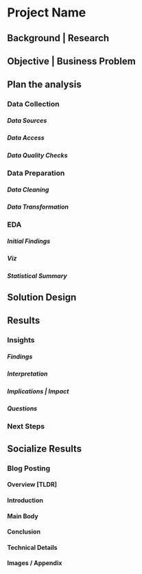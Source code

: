 # Project Name

## Background | Research

## Objective | Business Problem

## Plan the analysis

### Data Collection
##### Data Sources
##### Data Access
##### Data Quality Checks

### Data Preparation

##### Data Cleaning
##### Data Transformation

### EDA

##### Initial Findings
##### Viz
##### Statistical Summary
<!-- 
| Central Tendency | Dispersion | Visualization |
|------------------|------------|---------------|
| Mean             | Range      | Histogram     |
| Median           | Quartiles  | Box Plot      |
| Mode             | IQR        |               |
| Min              | Variance   |               |
| Max              | Standard Deviation|        | 
-->

## Solution Design

## Results

### Insights
##### Findings
##### Interpretation
##### Implications | Impact
##### Questions

### Next Steps

## Socialize Results

### Blog Posting

#### Overview [TLDR]
#### Introduction
#### Main Body
#### Conclusion
#### Technical Details
#### Images / Appendix

